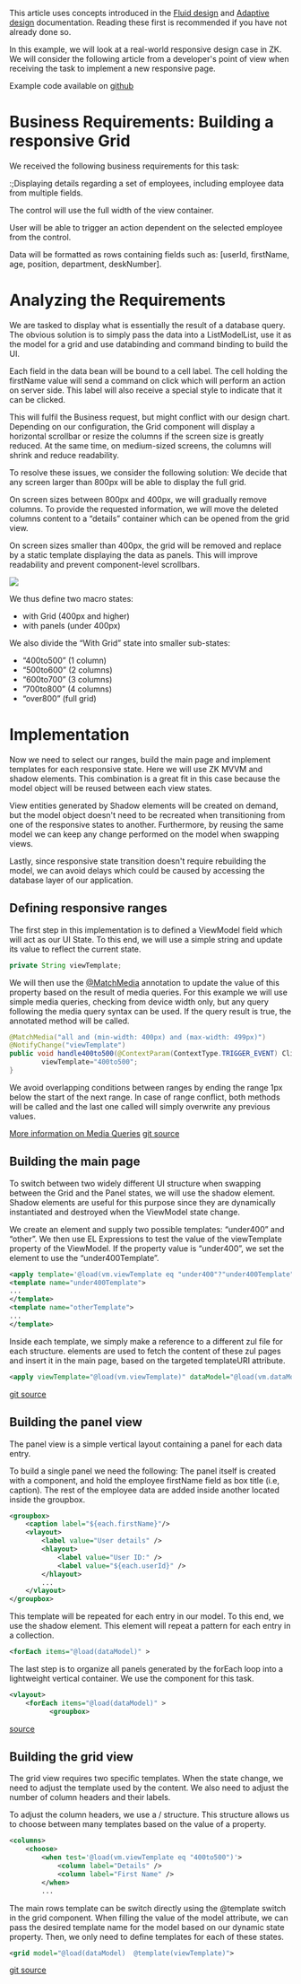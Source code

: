 
This article uses concepts introduced in the [Fluid design](ZK_Developer's_Reference/Responsive_Design/Fluid_Design)
and [Adaptive design](ZK_Developer's_Reference/Responsive_Design/Adaptive_Design)
documentation. Reading these first is recommended if you have not
already done so.

In this example, we will look at a real-world responsive design case in
ZK. We will consider the following article from a developer's point of
view when receiving the task to implement a new responsive page.

Example code available on
[github](https://github.com/zkoss-demo/responsive-design-smalltalk/)

# Business Requirements: Building a responsive Grid

We received the following business requirements for this task:

:;Displaying details regarding a set of employees, including employee
data from multiple fields.

  
  
The control will use the full width of the view container.

User will be able to trigger an action dependent on the selected
employee from the control.

Data will be formatted as rows containing fields such as: \[userId,
firstName, age, position, department, deskNumber\].

# Analyzing the Requirements

We are tasked to display what is essentially the result of a database
query. The obvious solution is to simply pass the data into a
ListModelList, use it as the model for a grid and use databinding and
command binding to build the UI.

Each field in the data bean will be bound to a cell label. The cell
holding the firstName value will send a command on click which will
perform an action on server side. This label will also receive a special
style to indicate that it can be clicked.

This will fulfil the Business request, but might conflict with our
design chart. Depending on our configuration, the Grid component will
display a horizontal scrollbar or resize the columns if the screen size
is greatly reduced. At the same time, on medium-sized screens, the
columns will shrink and reduce readability.

To resolve these issues, we consider the following solution: We decide
that any screen larger than 800px will be able to display the full grid.

On screen sizes between 800px and 400px, we will gradually remove
columns. To provide the requested information, we will move the deleted
columns content to a “details” container which can be opened from the
grid view.

On screen sizes smaller than 400px, the grid will be removed and replace
by a static template displaying the data as panels. This will improve
readability and prevent component-level scrollbars.

![]({{site.baseurl}}/zk_dev_ref/images/DiagramGridResponsive1.gif)

We thus define two macro states:

- with Grid (400px and higher)
- with panels (under 400px)

We also divide the “With Grid” state into smaller sub-states:

- “400to500” (1 column)
- “500to600” (2 columns)
- “600to700” (3 columns)
- ”700to800” (4 columns)
- “over800” (full grid)

# Implementation

Now we need to select our ranges, build the main page and implement
templates for each responsive state. Here we will use ZK MVVM and shadow
elements. This combination is a great fit in this case because the model
object will be reused between each view states.

View entities generated by Shadow elements will be created on demand,
but the model object doesn't need to be recreated when transitioning
from one of the responsive states to another. Furthermore, by reusing
the same model we can keep any change performed on the model when
swapping views.

Lastly, since responsive state transition doesn't require rebuilding the
model, we can avoid delays which could be caused by accessing the
database layer of our application.

## Defining responsive ranges

The first step in this implementation is to defined a ViewModel field
which will act as our UI State. To this end, we will use a simple string
and update its value to reflect the current state.

``` java
private String viewTemplate;
```

We will then use the
[@MatchMedia](http://books.zkoss.org/zk-mvvm-book/8.0/syntax/matchmedia.html)
annotation to update the value of this property based on the result of
media queries. For this example we will use simple media queries,
checking from device width only, but any query following the media query
syntax can be used. If the query result is true, the annotated method
will be called.

``` java
@MatchMedia("all and (min-width: 400px) and (max-width: 499px)")
@NotifyChange("viewTemplate")
public void handle400to500(@ContextParam(ContextType.TRIGGER_EVENT) ClientInfoEvent event){
        viewTemplate="400to500";
}
```

We avoid overlapping conditions between ranges by ending the range 1px
below the start of the next range. In case of range conflict, both
methods will be called and the last one called will simply overwrite any
previous values.

[More information on Media
Queries](https://developer.mozilla.org/en-US/docs/Web/CSS/Media_Queries)
[git
source](https://github.com/zkoss/zkbooks/blob/master/developersreference/developersreference/src/main/java/org/zkoss/reference/developer/responsiveDesign/ResponsiveTemplateViewModel.java#L20)

## Building the main page

To switch between two widely different UI structure when swapping
between the Grid and the Panel states, we will use the
[<apply>](http://books.zkoss.org/zk-mvvm-book/8.0/syntax/apply.html)
shadow element. Shadow elements are useful for this purpose since they
are dynamically instantiated and destroyed when the ViewModel state
change.

We create an
[<apply>](http://books.zkoss.org/zk-mvvm-book/8.0/syntax/apply.html)
element and supply two possible templates: “under400” and “other”. We
then use EL Expressions to test the value of the viewTemplate property
of the ViewModel. If the property value is “under400”, we set the
[<apply>](http://books.zkoss.org/zk-mvvm-book/8.0/syntax/apply.html)
element to use the “under400Template”.

``` xml
<apply template='@load(vm.viewTemplate eq "under400"?"under400Template":"otherTemplate")'>
<template name="under400Template">
...
</template>
<template name="otherTemplate">
...
</template>
```

Inside each template, we simply make a reference to a different zul file
for each structure.
[<apply>](http://books.zkoss.org/zk-mvvm-book/8.0/syntax/apply.html)
elements are used to fetch the content of these zul pages and insert it
in the main page, based on the targeted templateURI attribute.

``` xml
<apply viewTemplate="@load(vm.viewTemplate)" dataModel="@load(vm.dataModel)" templateURI="templates/staticVerticalLayout.zul"/>
```

[git
source](https://github.com/zkoss/zkbooks/blob/master/developersreference/developersreference/src/main/webapp/responsiveDesign/responsiveComponentTemplating/responsivenessingrid.zul)

## Building the panel view

The panel view is a simple vertical layout containing a panel for each
data entry.

To build a single panel we need the following: The panel itself is
created with a <groupbox> component, and hold the employee firstName
field as box title (i.e, caption). The rest of the employee data are
added inside another <vlayout> located inside the groupbox.

``` xml
<groupbox>
    <caption label="${each.firstName}"/>
    <vlayout>
        <label value="User details" />
        <hlayout>
            <label value="User ID:" />
            <label value="${each.userId}" />
        </hlayout>
        ...
    </vlayout>
</groupbox>
```

This template will be repeated for each entry in our model. To this end,
we use the
[<forEach>](http://books.zkoss.org/zk-mvvm-book/8.0/syntax/foreach.html)
shadow element. This element will repeat a pattern for each entry in a
collection.

``` xml
<forEach items="@load(dataModel)" >
```

The last step is to organize all panels generated by the forEach loop
into a lightweight vertical container. We use the <vlayout> component
for this task.

``` xml
<vlayout>
    <forEach items="@load(dataModel)" >
          <groupbox>
```

[source](https://github.com/zkoss/zkbooks/blob/master/developersreference/developersreference/src/main/webapp/responsiveDesign/responsiveComponentTemplating/templates/staticVerticalLayout.zul)

## Building the grid view

The grid view requires two specific templates. When the state change, we
need to adjust the template used by the content. We also need to adjust
the number of column headers and their labels.

To adjust the column headers, we use a
[<choose>](http://books.zkoss.org/zk-mvvm-book/8.0/syntax/choose.html) /
[<when>](http://books.zkoss.org/zk-mvvm-book/8.0/syntax/when.html)
structure. This structure allows us to choose between many templates
based on the value of a property.

``` xml
<columns>
    <choose>
        <when test='@load(vm.viewTemplate eq "400to500")'>
            <column label="Details" />
            <column label="First Name" />
        </when>
        ...
```

The main rows template can be switch directly using the @template switch
in the grid component. When filling the value of the model attribute, we
can pass the desired template name for the model based on our dynamic
state property. Then, we only need to define templates for each of these
states.

``` xml
<grid model="@load(dataModel)  @template(viewTemplate)">
```

[git
source](https://github.com/zkoss/zkbooks/blob/master/developersreference/developersreference/src/main/webapp/responsiveDesign/responsiveComponentTemplating/templates/responsiveGrid.zul)
